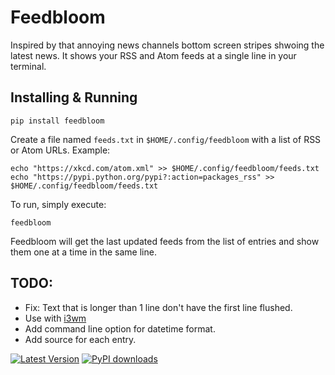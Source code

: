 # Feedbloom

Inspired by that annoying news channels bottom screen stripes shwoing the latest news.
It shows your RSS and Atom feeds at a single line in your terminal.

## Installing & Running

```
pip install feedbloom

```

Create a file named `feeds.txt` in `$HOME/.config/feedbloom` with a list of RSS or Atom URLs. Example:

```
echo "https://xkcd.com/atom.xml" >> $HOME/.config/feedbloom/feeds.txt
echo "https://pypi.python.org/pypi?:action=packages_rss" >> $HOME/.config/feedbloom/feeds.txt
```

To run, simply execute:
```
feedbloom
```

Feedbloom will get the last updated feeds from the list of entries and show them one at a time in the same line.


## TODO:
- Fix: Text that is longer than 1 line don't have the first line flushed.
- Use with [i3wm](https://i3wm.org/)
- Add command line option for datetime format.
- Add source for each entry.


[![Latest Version](https://pypip.in/version/feedbloom/badge.svg)](https://pypi.python.org/pypi/feedbloom/)
[![PyPI downloads](https://pypip.in/download/feedbloom/badge.svg)](https://pypi.python.org/pypi/feedbloom/)
